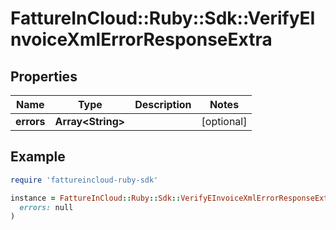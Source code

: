 # FattureInCloud::Ruby::Sdk::VerifyEInvoiceXmlErrorResponseExtra

## Properties

| Name | Type | Description | Notes |
| ---- | ---- | ----------- | ----- |
| **errors** | **Array&lt;String&gt;** |  | [optional] |

## Example

```ruby
require 'fattureincloud-ruby-sdk'

instance = FattureInCloud::Ruby::Sdk::VerifyEInvoiceXmlErrorResponseExtra.new(
  errors: null
)
```

